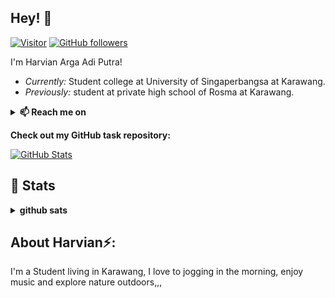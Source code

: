 
<h2>Hey! 👋</h2>

[![Visitor](https://visitor-badge.laobi.icu/badge?page_id=Harvian25.Harvian25)](https://github.com/Harvian25) [![GitHub followers](https://img.shields.io/github/followers/Harvian25.svg?style=social&label=Follow)](https://github.com/Harvian25?tab=followers)

I'm Harvian Arga Adi Putra! 
- <i>Currently:</i> Student college at University of Singaperbangsa at Karawang. 
- <i>Previously:</i> student at private high school of Rosma at Karawang.
 </details>
<details>
<summary><b>📫 Reach me on</b></summary>
  
 [![Instagram](https://img.shields.io/badge/Instagram-E4405F?style=for-the-badge&logo=instagram&logoColor=white)](https://www.instagram.com/harvian_a/)
 [![Facebook](https://img.shields.io/badge/Facebook-E4405F?style=for-the-badge&logo=Facebook&logoColor=white)](https://web.facebook.com/harvian.arga.12/)
 
</details>




__Check out my GitHub task repository:__

<div>
  <p>
    <a href="git remote add origin httpshttps://github.com/Harvian25/Tugas-Praktik-PBW">
      <img src="https://github-readme-stats.vercel.app/api/pin/?username=Harvian25&repo=Tugas-Praktik-PBW" alt="GitHub Stats" />
    </a>
  </p>
</div>

<h2>👀 Stats</h2>

 </details>
<details>
<summary><b>github sats</b></summary>

<div>
  
  <p align="center">
<p align="left">
<a href="https://github.com/Harvian25">
  <img width="99%" src="https://github-readme-stats-eight-theta.vercel.app/api?username=HArvian25&show_icons=true&theme=light&include_all_commits=true&count_private=true&icon_color=000000&bg_color=FFFFFF"/>
  <img width="38%" src="https://github-readme-stats-eight-theta.vercel.app/api/top-langs/?username=Harvian25&layout=compact&langs_count=10&theme=light&bg_color=FFFFFF"/>
  <img width="60%" src="https://github-readme-streak-stats.herokuapp.com/?user=Harvian25&theme=light&fire=000000&ring=000000&currStreakLabel=000000"/>

  <img width="99%" src="https://activity-graph.herokuapp.com/graph?username=Harvian25&theme=react-light&bg_color=FFFFFF&color=000000"/>
</a>
</p>
</details>

  </p>
</div>

<h2> About Harvian⚡:</h2>

I'm a Student living in Karawang, I love to jogging in the morning, enjoy music and explore nature outdoors,,,






